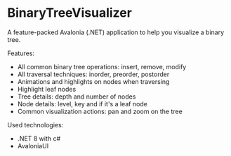 # BinaryTreeVisualizer

A feature-packed Avalonia (.NET) application to help you visualize a binary tree.

Features:
- All common binary tree operations: insert, remove, modify
- All traversal techniques: inorder, preorder, postorder
- Animations and highlights on nodes when traversing
- Highlight leaf nodes
- Tree details: depth and number of nodes
- Node details: level, key and if it's a leaf node
- Common visualization actions: pan and zoom on the tree

Used technologies:
- .NET 8 with c#
- AvaloniaUI
